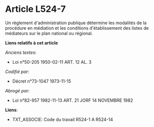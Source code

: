 # Article L524-7

Un règlement d'administration publique détermine les modalités de la procédure en médiation et les conditions d'établissement
des listes de médiateurs sur le plan national ou régional.

**Liens relatifs à cet article**

_Anciens textes_:

  - Loi n°50-205 1950-02-11 ART. 12 AL. 3

_Codifié par_:

  - Décret n°73-1047 1973-11-15

_Abrogé par_:

  - Loi n°82-957 1982-11-13 ART. 21 JORF 14 NOVEMBRE 1982

**Liens**:

  - TXT_ASSOCIE: Code du travail R524-1 A R524-14
